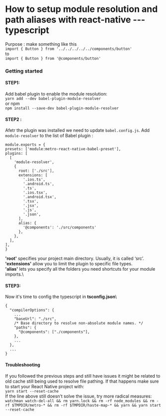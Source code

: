 # How to setup module resolution and path aliases with react-native ---typescript

Purpose : make something like this\
`import { Button } from '../../../../../components/button'`\
to\
`import { Button } from '@components/button'`


### Getting started
#### STEP1: 
  Add babel plugin to enable the module resolution:\
  `yarn add --dev babel-plugin-module-resolver`\
  or npm\
  `npm install --save-dev babel-plugin-module-resolver`
#### STEP2 : 
  Afetr the plugin was installed we need to update `babel.config.js`. Add `module-resolver` to the list of Babel plugin :
  ```
  module.exports = {
  presets: ['module:metro-react-native-babel-preset'],
  plugins: [
    [
      'module-resolver',
      {
        root: ['./src'],
        extensions: [
          '.ios.ts',
          '.android.ts',
          '.ts',
          '.ios.tsx',
          '.android.tsx',
          '.tsx',
          '.jsx',
          '.js',
          '.json',
        ],
        alias: {
          '@components': './src/components'
        },
      },
    ],
  ],
}
```
**'root'** specifies your project main directory. Usually, it is called ‘src’.\
**'extensions'** allow you to limit the plugin to specific file types.\
**'alias'** lets you specify all the folders you need shortcuts for your module imports.\

#### STEP3:
Now it's time to config the typescript in **tsconfig.json**\
```
{
  "compilerOptions": {
    ...
    "baseUrl": "./src",
    /* Base directory to resolve non-absolute module names. */
    "paths": {
      "@components": ["./components"],
    },
    ...
  },
  ...
}
```

#### Troubleshooting
If you followed the previous steps and still have issues it might be related to old cache still being used to resolve file pathing. If that happens make sure to start your React Native project with:\
```yarn start --reset-cache```\
If the line above still doesn’t solve the issue, try more radical measures:\
```watchman watch-del-all && rm yarn.lock && rm -rf node_modules && rm -rf $TMPDIR/metro-* && rm -rf $TMPDIR/haste-map-* && yarn && yarn start --reset-cache```
